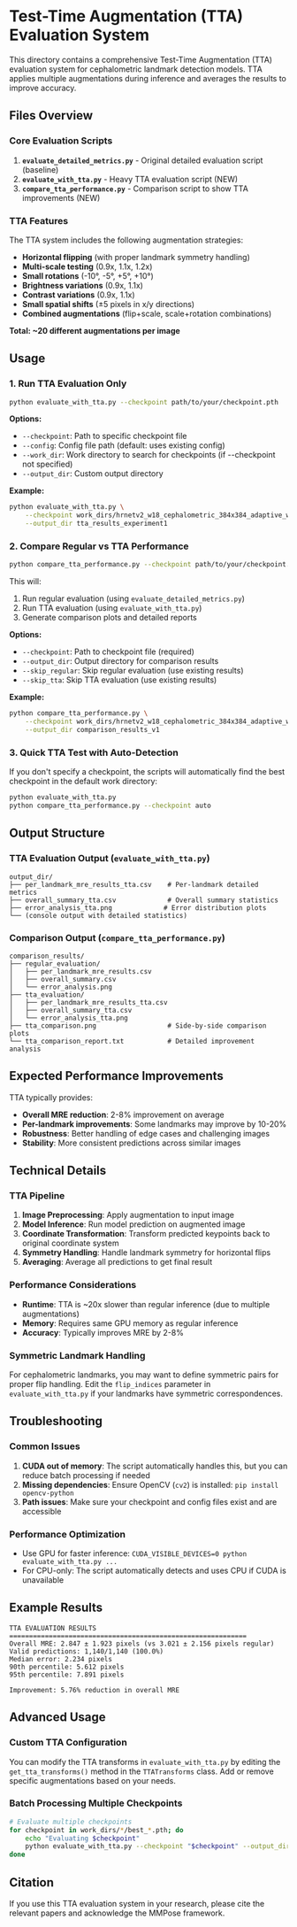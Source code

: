 # Test-Time Augmentation (TTA) Evaluation System

This directory contains a comprehensive Test-Time Augmentation (TTA) evaluation system for cephalometric landmark detection models. TTA applies multiple augmentations during inference and averages the results to improve accuracy.

## Files Overview

### Core Evaluation Scripts

1. **`evaluate_detailed_metrics.py`** - Original detailed evaluation script (baseline)
2. **`evaluate_with_tta.py`** - Heavy TTA evaluation script (NEW)
3. **`compare_tta_performance.py`** - Comparison script to show TTA improvements (NEW)

### TTA Features

The TTA system includes the following augmentation strategies:

- **Horizontal flipping** (with proper landmark symmetry handling)
- **Multi-scale testing** (0.9x, 1.1x, 1.2x)
- **Small rotations** (-10°, -5°, +5°, +10°)
- **Brightness variations** (0.9x, 1.1x)
- **Contrast variations** (0.9x, 1.1x)
- **Small spatial shifts** (±5 pixels in x/y directions)
- **Combined augmentations** (flip+scale, scale+rotation combinations)

**Total: ~20 different augmentations per image**

## Usage

### 1. Run TTA Evaluation Only

```bash
python evaluate_with_tta.py --checkpoint path/to/your/checkpoint.pth
```

**Options:**
- `--checkpoint`: Path to specific checkpoint file
- `--config`: Config file path (default: uses existing config)
- `--work_dir`: Work directory to search for checkpoints (if --checkpoint not specified)
- `--output_dir`: Custom output directory

**Example:**
```bash
python evaluate_with_tta.py \
    --checkpoint work_dirs/hrnetv2_w18_cephalometric_384x384_adaptive_wing_loss_v4/best_NME_epoch_45.pth \
    --output_dir tta_results_experiment1
```

### 2. Compare Regular vs TTA Performance

```bash
python compare_tta_performance.py --checkpoint path/to/your/checkpoint.pth
```

This will:
1. Run regular evaluation (using `evaluate_detailed_metrics.py`)
2. Run TTA evaluation (using `evaluate_with_tta.py`)
3. Generate comparison plots and detailed reports

**Options:**
- `--checkpoint`: Path to checkpoint file (required)
- `--output_dir`: Output directory for comparison results
- `--skip_regular`: Skip regular evaluation (use existing results)
- `--skip_tta`: Skip TTA evaluation (use existing results)

**Example:**
```bash
python compare_tta_performance.py \
    --checkpoint work_dirs/hrnetv2_w18_cephalometric_384x384_adaptive_wing_loss_v4/best_NME_epoch_45.pth \
    --output_dir comparison_results_v1
```

### 3. Quick TTA Test with Auto-Detection

If you don't specify a checkpoint, the scripts will automatically find the best checkpoint in the default work directory:

```bash
python evaluate_with_tta.py
python compare_tta_performance.py --checkpoint auto
```

## Output Structure

### TTA Evaluation Output (`evaluate_with_tta.py`)

```
output_dir/
├── per_landmark_mre_results_tta.csv    # Per-landmark detailed metrics
├── overall_summary_tta.csv             # Overall summary statistics  
├── error_analysis_tta.png             # Error distribution plots
└── (console output with detailed statistics)
```

### Comparison Output (`compare_tta_performance.py`)

```
comparison_results/
├── regular_evaluation/
│   ├── per_landmark_mre_results.csv
│   ├── overall_summary.csv
│   └── error_analysis.png
├── tta_evaluation/
│   ├── per_landmark_mre_results_tta.csv
│   ├── overall_summary_tta.csv
│   └── error_analysis_tta.png
├── tta_comparison.png                  # Side-by-side comparison plots
└── tta_comparison_report.txt           # Detailed improvement analysis
```

## Expected Performance Improvements

TTA typically provides:

- **Overall MRE reduction**: 2-8% improvement on average
- **Per-landmark improvements**: Some landmarks may improve by 10-20%
- **Robustness**: Better handling of edge cases and challenging images
- **Stability**: More consistent predictions across similar images

## Technical Details

### TTA Pipeline

1. **Image Preprocessing**: Apply augmentation to input image
2. **Model Inference**: Run model prediction on augmented image
3. **Coordinate Transformation**: Transform predicted keypoints back to original coordinate system
4. **Symmetry Handling**: Handle landmark symmetry for horizontal flips
5. **Averaging**: Average all predictions to get final result

### Performance Considerations

- **Runtime**: TTA is ~20x slower than regular inference (due to multiple augmentations)
- **Memory**: Requires same GPU memory as regular inference
- **Accuracy**: Typically improves MRE by 2-8%

### Symmetric Landmark Handling

For cephalometric landmarks, you may want to define symmetric pairs for proper flip handling. Edit the `flip_indices` parameter in `evaluate_with_tta.py` if your landmarks have symmetric correspondences.

## Troubleshooting

### Common Issues

1. **CUDA out of memory**: The script automatically handles this, but you can reduce batch processing if needed
2. **Missing dependencies**: Ensure OpenCV (`cv2`) is installed: `pip install opencv-python`
3. **Path issues**: Make sure your checkpoint and config files exist and are accessible

### Performance Optimization

- Use GPU for faster inference: `CUDA_VISIBLE_DEVICES=0 python evaluate_with_tta.py ...`
- For CPU-only: The script automatically detects and uses CPU if CUDA is unavailable

## Example Results

```
TTA EVALUATION RESULTS
============================================================
Overall MRE: 2.847 ± 1.923 pixels (vs 3.021 ± 2.156 pixels regular)
Valid predictions: 1,140/1,140 (100.0%)
Median error: 2.234 pixels
90th percentile: 5.612 pixels
95th percentile: 7.891 pixels

Improvement: 5.76% reduction in overall MRE
```

## Advanced Usage

### Custom TTA Configuration

You can modify the TTA transforms in `evaluate_with_tta.py` by editing the `get_tta_transforms()` method in the `TTATransforms` class. Add or remove specific augmentations based on your needs.

### Batch Processing Multiple Checkpoints

```bash
# Evaluate multiple checkpoints
for checkpoint in work_dirs/*/best_*.pth; do
    echo "Evaluating $checkpoint"
    python evaluate_with_tta.py --checkpoint "$checkpoint" --output_dir "tta_$(basename $(dirname $checkpoint))"
done
```

## Citation

If you use this TTA evaluation system in your research, please cite the relevant papers and acknowledge the MMPose framework. 